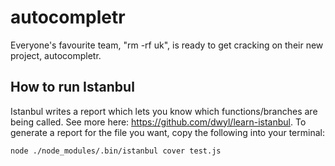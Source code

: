 # autocompletr

Everyone's favourite team, "rm -rf uk", is ready to get cracking on their new project, autocompletr.

## How to run Istanbul
Istanbul writes a report which lets you know which functions/branches are being called. See more here: https://github.com/dwyl/learn-istanbul. To generate a report for the file you want, copy the following into your terminal:
```bash
node ./node_modules/.bin/istanbul cover test.js
```
